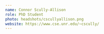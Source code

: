 ```yaml
---
name: Connor Scully-Allison
role: PhD Student
photo: headshots/cscullyallison.png
website: https://www.cse.unr.edu/~cscully/
---
```

